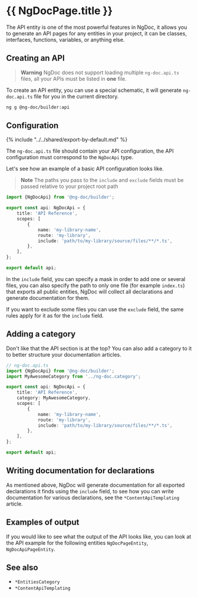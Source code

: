 # {{ NgDocPage.title }}

The API entity is one of the most powerful features in NgDoc, it allows you to generate an API pages
for any entities in your project, it can be classes, interfaces, functions, variables, or anything
else.

## Creating an API

> **Warning**
> NgDoc does not support loading multiple `ng-doc.api.ts` files, all your APIs must be
> listed in **one** file.

To create an API entity, you can use a special schematic, it will generate `ng-doc.api.ts` file for
you in the current directory.

```bash
ng g @ng-doc/builder:api
```

## Configuration

{% include "../../shared/export-by-default.md" %}

The `ng-doc.api.ts` file should contain your API configuration,
the API configuration must correspond to the `NgDocApi` type.

Let's see how an example of a basic API configuration looks like.

> **Note**
> The paths you pass to the `include` and `exclude` fields must be passed relative to your project root path

```typescript
import {NgDocApi} from '@ng-doc/builder';

export const api: NgDocApi = {
	title: 'API Reference',
	scopes: [
		{
			name: 'my-library-name',
			route: 'my-library',
			include: 'path/to/my-library/source/files/**/*.ts',
		},
	],
};

export default api;
```

In the `include` field, you can specify a mask in order to add one or several files, you can also
specify the path to only one file (for example `index.ts`) that exports all public entities, NgDoc
will collect all declarations and generate documentation for them.

If you want to exclude some files you can use the `exclude` field, the same rules apply for it as
for
the `include` field.

## Adding a category

Don't like that the API section is at the top? You can also add a category to it to better
structure your documentation articles.

```typescript
// ng-doc.api.ts
import {NgDocApi} from '@ng-doc/builder';
import MyAwesomeCategory from '../ng-doc.category';

export const api: NgDocApi = {
	title: 'API Reference',
	category: MyAwesomeCategory,
	scopes: [
		{
			name: 'my-library-name',
			route: 'my-library',
			include: 'path/to/my-library/source/files/**/*.ts',
		},
	],
};

export default api;
```

## Writing documentation for declarations

As mentioned above, NgDoc will generate documentation for all exported declarations it finds using
the `include` field, to see how you can write documentation for various declarations, see
the `*ContentApiTemplating` article.

## Examples of output

If you would like to see what the output of the API looks like, you can look at the API example
for the following entities `NgDocPageEntity`, `NgDocApiPageEntity`.

## See also

-   `*EntitiesCategory`
-   `*ContentApiTemplating`
